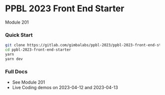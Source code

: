 # PPBL 2023 Front End Starter
Module 201

### Quick Start
```bash
git clone https://gitlab.com/gimbalabs/ppbl-2023/ppbl-2023-front-end-starter
cd ppbl-2023-front-end-starter
yarn
yarn dev
```

### Full Docs
- See Module 201
- Live Coding demos on 2023-04-12 and 2023-04-13